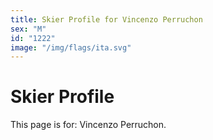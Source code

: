 ```yaml
---
title: Skier Profile for Vincenzo Perruchon
sex: "M"
id: "1222"
image: "/img/flags/ita.svg" 
---
```


# Skier Profile

This page is for: Vincenzo Perruchon.
    